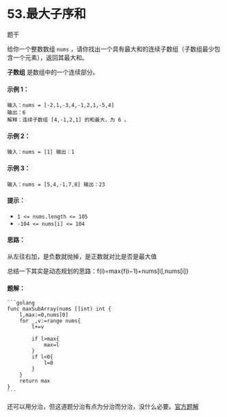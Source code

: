 # 53.最大子序和

题干

给你一个整数数组 `nums` ，请你找出一个具有最大和的连续子数组（子数组最少包含一个元素），返回其最大和。

**子数组** 是数组中的一个连续部分。

#### **示例 1：**

```
输入：nums = [-2,1,-3,4,-1,2,1,-5,4] 
输出：6 
解释：连续子数组 [4,-1,2,1] 的和最大，为 6 。
```

#### **示例 2：**

```
输入：nums = [1] 输出：1 
```

#### **示例 3：**

```
输入：nums = [5,4,-1,7,8] 输出：23  
```

#### **提示：**

* `1 <= nums.length <= 105`
* `-104 <= nums[i] <= 104`

#### **思路：**

从左往右加，是负数就抛掉，是正数就对比是否是最大值

总结一下其实是动态规划的思路：f(i)=max{f(i−1)+nums\[i],nums\[i]}

#### 题解：

````
```golang
func maxSubArray(nums []int) int {
    l,max:=0,nums[0]
    for _,v:=range nums{
        l+=v
  
        if l>max{
            max=l
        }
        if l<0{
            l=0
        }
    }
    return max
}
```
````



还可以用分治，但这道题分治有点为分治而分治，没什么必要。[官方题解](https://leetcode.cn/problems/maximum-subarray/solution/zui-da-zi-xu-he-by-leetcode-solution/)
